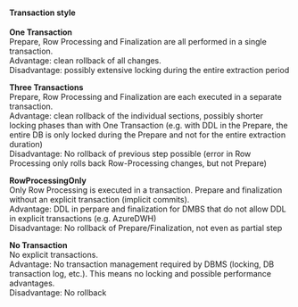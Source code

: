 #### Transaction style

**One Transaction** <br>
Prepare, Row Processing and Finalization are all performed in a single transaction.<br>
Advantage: clean rollback of all changes.<br>
Disadvantage: possibly extensive locking during the entire extraction period 


**Three Transactions**<br>
Prepare, Row Processing and Finalization are each executed in a separate transaction.<br>
Advantage: clean rollback of the individual sections, possibly shorter locking phases than with One Transaction (e.g. with DDL in the Prepare, the entire DB is only locked during the Prepare and not for the entire extraction duration) <br>
Disadvantage: No rollback of previous step possible (error in Row Processing only rolls back Row-Processing changes, but not Prepare) 


**RowProcessingOnly**<br> 
Only Row Processing is executed in a transaction. Prepare and finalization without an explicit transaction (implicit commits).<br>
Advantage: DDL in perpare and finalization for DMBS that do not allow DDL in explicit transactions (e.g. AzureDWH)<br>
Disadvantage: No rollback of Prepare/Finalization, not even as partial step 


**No Transaction**<br>
No explicit transactions.<br>
Advantage: No transaction management required by DBMS (locking, DB transaction log, etc.). This means no locking and possible performance advantages.<br>
Disadvantage: No rollback
